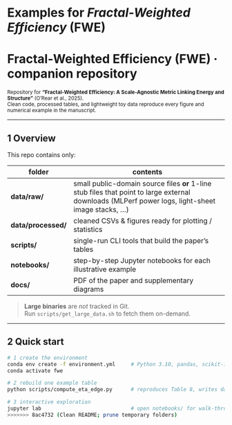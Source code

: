 Examples for *Fractal-Weighted Efficiency* (FWE)
=======
# Fractal-Weighted Efficiency (FWE) · companion repository  

<sup>Repository for **“Fractal-Weighted Efficiency: A Scale-Agnostic Metric Linking Energy and Structure”** (O’Rear et al., 2025).  
Clean code, processed tables, and lightweight toy data reproduce every figure and numerical example in the manuscript.</sup>

---

## 1 Overview  

This repo contains only:

| folder | contents |
|--------|-----------|
| **data/raw/** | small public-domain source files **or** 1-line stub files that point to large external downloads (MLPerf power logs, light-sheet image stacks, …) |
| **data/processed/** | cleaned CSVs & figures ready for plotting / statistics |
| **scripts/** | single-run CLI tools that build the paper’s tables |
| **notebooks/** | step-by-step Jupyter notebooks for each illustrative example |
| **docs/** | PDF of the paper and supplementary diagrams |

> **Large binaries** are *not* tracked in Git.  
> Run `scripts/get_large_data.sh` to fetch them on-demand.

---

## 2 Quick start

```bash
# 1 create the environment
conda env create -f environment.yml     # Python 3.10, pandas, scikit-image …
conda activate fwe

# 2 rebuild one example table
python scripts/compute_eta_edge.py      # reproduces Table 8, writes data/processed/…

# 3 interactive exploration
jupyter lab                             # open notebooks/ for walk-throughs
>>>>>>> 8ac4732 (Clean README; prune temporary folders)
